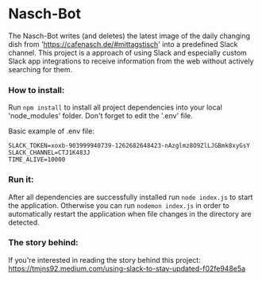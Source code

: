 # Nasch-Bot

The Nasch-Bot writes (and deletes) the latest image of the daily changing dish from 'https://cafenasch.de/#mittagstisch' into a predefined Slack channel. This project is a approach of using Slack and especially custom Slack app integrations to receive information from the web without actively searching for them.

### How to install:
Run ```npm install``` to install all project dependencies into your local 'node_modules' folder. Don't forget to edit the '.env' file.

Basic example of .env file:
```
SLACK_TOKEN=xoxb-903999940739-1262682648423-nAzglmz8O9ZlLJGBmk8xyGsY
SLACK_CHANNEL=CTJ1K483J
TIME_ALIVE=10000
```

### Run it:
After all dependencies are successfully installed run ```node index.js``` to start the application. Otherwise you can run ```nodemon index.js``` in order to automatically restart the application when file changes in the directory are detected.


### The story behind:
If you're interested in reading the story behind this project: https://tmjns92.medium.com/using-slack-to-stay-updated-f02fe948e5a
